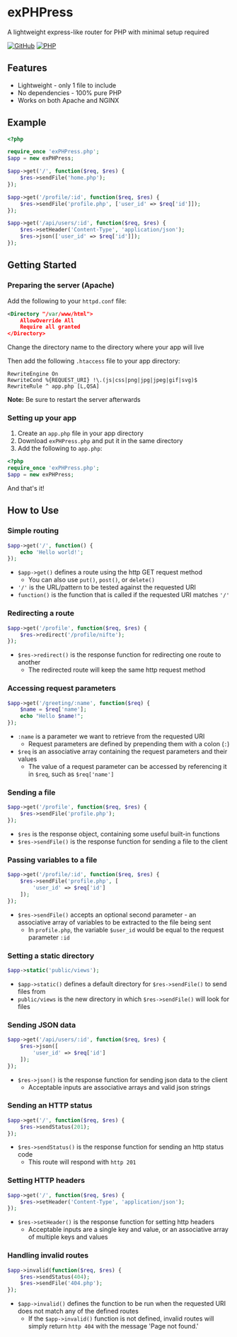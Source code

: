 # exPHPress
A lightweight express-like router for PHP with minimal setup required

[![GitHub](https://img.shields.io/github/license/nifte/exPHPress.svg)](https://github.com/nifte/exPHPress/blob/master/LICENSE)
[![PHP](https://img.shields.io/badge/PHP-%5E5.6-blue.svg)](https://php.net/downloads.php)

## Features
- Lightweight - only 1 file to include
- No dependencies - 100% pure PHP
- Works on both Apache and NGINX

## Example
```php
<?php

require_once 'exPHPress.php';
$app = new exPHPress;

$app->get('/', function($req, $res) {
	$res->sendFile('home.php');
});

$app->get('/profile/:id', function($req, $res) {
	$res->sendFile('profile.php', ['user_id' => $req['id']]);
});

$app->get('/api/users/:id', function($req, $res) {
	$res->setHeader('Content-Type', 'application/json');
	$res->json(['user_id' => $req['id']]);
});
```

## Getting Started
### Preparing the server (Apache)
Add the following to your `httpd.conf` file:
```xml
<Directory "/var/www/html">
	AllowOverride All
	Require all granted
</Directory>
```
Change the directory name to the directory where your app will live

Then add the following `.htaccess` file to your app directory:
```
RewriteEngine On
RewriteCond %{REQUEST_URI} !\.(js|css|png|jpg|jpeg|gif|svg)$
RewriteRule ^ app.php [L,QSA]
```
**Note:** Be sure to restart the server afterwards

### Setting up your app
1. Create an `app.php` file in your app directory
2. Download `exPHPress.php` and put it in the same directory
3. Add the following to `app.php`:
```php
<?php
require_once 'exPHPress.php';
$app = new exPHPress;
```
And that's it!

## How to Use
### Simple routing
```php
$app->get('/', function() {
	echo 'Hello world!';
});
```
- `$app->get()` defines a route using the http GET request method
	- You can also use `put()`, `post()`, or `delete()`
- `'/'` is the URL/pattern to be tested against the requested URI
- `function()` is the function that is called if the requested URI matches `'/'`

### Redirecting a route
```php
$app->get('/profile', function($req, $res) {
	$res->redirect('/profile/nifte');
});
```
- `$res->redirect()` is the response function for redirecting one route to another
	- The redirected route will keep the same http request method

### Accessing request parameters
```php
$app->get('/greeting/:name', function($req) {
	$name = $req['name'];
	echo "Hello $name!";
});
```
- `:name` is a parameter we want to retrieve from the requested URI
	- Request parameters are defined by prepending them with a colon (`:`)
- `$req` is an associative array containing the request parameters and their values
	- The value of a request parameter can be accessed by referencing it in `$req`, such as `$req['name']`

### Sending a file
```php
$app->get('/profile', function($req, $res) {
	$res->sendFile('profile.php');
});
```
- `$res` is the response object, containing some useful built-in functions
- `$res->sendFile()` is the response function for sending a file to the client

### Passing variables to a file
```php
$app->get('/profile/:id', function($req, $res) {
	$res->sendFile('profile.php', [
		'user_id' => $req['id']
	]);
});
```
- `$res->sendFile()` accepts an optional second parameter - an associative array of variables to be extracted to the file being sent
	- In `profile.php`, the variable `$user_id` would be equal to the request parameter `:id`

### Setting a static directory
```php
$app->static('public/views');
```
- `$app->static()` defines a default directory for `$res->sendFile()` to send files from
- `public/views` is the new directory in which `$res->sendFile()` will look for files

### Sending JSON data
```php
$app->get('/api/users/:id', function($req, $res) {
	$res->json([
		'user_id' => $req['id']
	]);
});
```
- `$res->json()` is the response function for sending json data to the client
	- Acceptable inputs are associative arrays and valid json strings

### Sending an HTTP status
```php
$app->get('/', function($req, $res) {
	$res->sendStatus(201);
});
```
- `$res->sendStatus()` is the response function for sending an http status code
	- This route will respond with `http 201`

### Setting HTTP headers
```php
$app->get('/', function($req, $res) {
	$res->setHeader('Content-Type', 'application/json');
});
```
- `$res->setHeader()` is the response function for setting http headers
	- Acceptable inputs are a single key and value, or an associative array of multiple keys and values

### Handling invalid routes
```php
$app->invalid(function($req, $res) {
	$res->sendStatus(404);
	$res->sendFile('404.php');
});
```
- `$app->invalid()` defines the function to be run when the requested URI does not match any of the defined routes
	- If the `$app->invalid()` function is not defined, invalid routes will simply return `http 404` with the message 'Page not found.'